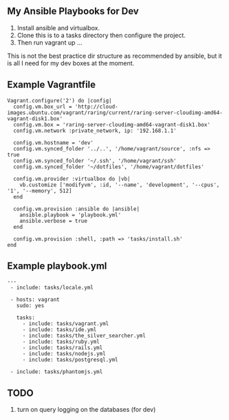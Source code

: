 ## My Ansible Playbooks for Dev

1. Install ansible and virtualbox. 
2. Clone this is to a tasks directory then configure the project.
3. Then run vagrant up ...

This is not the best practice dir structure as recommended by ansible, but it is
all I need for my dev boxes at the moment.

## Example Vagrantfile

    Vagrant.configure('2') do |config|
      config.vm.box_url = 'http://cloud-images.ubuntu.com/vagrant/raring/current/raring-server-cloudimg-amd64-vagrant-disk1.box'
      config.vm.box = 'raring-server-cloudimg-amd64-vagrant-disk1.box'
      config.vm.network :private_network, ip: '192.168.1.1'
    
      config.vm.hostname = 'dev'
      config.vm.synced_folder '../..', '/home/vagrant/source', :nfs => true
      config.vm.synced_folder '~/.ssh', '/home/vagrant/ssh'
      config.vm.synced_folder '~/dotfiles', '/home/vagrant/dotfiles'
    
      config.vm.provider :virtualbox do |vb|
        vb.customize ['modifyvm', :id, '--name', 'development', '--cpus', '1', '--memory', 512]
      end
    
      config.vm.provision :ansible do |ansible|
        ansible.playbook = 'playbook.yml'
        ansible.verbose = true
      end
    
      config.vm.provision :shell, :path => 'tasks/install.sh'
    end

## Example playbook.yml

    ---
     - include: tasks/locale.yml

     - hosts: vagrant
       sudo: yes
    
       tasks:
         - include: tasks/vagrant.yml
         - include: tasks/ide.yml
         - include: tasks/the_silver_searcher.yml
         - include: tasks/ruby.yml
         - include: tasks/rails.yml
         - include: tasks/nodejs.yml
         - include: tasks/postgresql.yml
    
     - include: tasks/phantomjs.yml
    
## TODO

1. turn on query logging on the databases (for dev)

